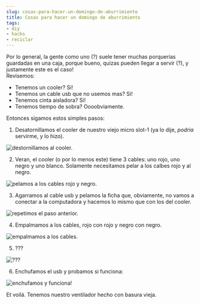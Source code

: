 ```yaml
---
slug: cosas-para-hacer-un-domingo-de-aburrimiento  
title: Cosas para hacer un domingo de aburrimiento  
tags:  
- diy  
- hacks  
- reciclar  
---
```

  
Por lo general, la gente como uno (?) suele tener muchas porquerias guardadas en una caja, porque bueno, quizas pueden llegar a servir (?), y justamente este es el caso!  
Revisemos:  
- Tenemos un cooler? Si!  
- Tenemos un cable usb que no usemos mas? Si!  
- Tenemos cinta aisladora? Si!  
- Tenemos tiempo de sobra? Oooobviamente.  
  
Entonces sigamos estos simples pasos:  
  
1. Desatornillamos el cooler de nuestro viejo micro slot-1 (ya lo dije, _podria_ servirme, y lo hizo).  
  
![destornillamos al cooler.](http://cacavoladora.org/img/fan/DSC00284.JPG)  
  
2. Veran, el cooler (o por lo menos este) tiene 3 cables: uno rojo, uno negro y uno blanco. Solamente necesitamos pelar a los calbes rojo y al negro.  
  
![pelamos a los cables rojo y negro.](http://cacavoladora.org/img/fan/DSC00286.JPG)  
  
3. Agarramos al cable usb y pelamos la ficha que, obviamente, no vamos a conectar a la computadora y hacemos lo mismo que con los del cooler.  
  
![repetimos el paso anterior.](http://cacavoladora.org/img/fan/DSC00287.JPG)  
  
4. Empalmamos a los cables, rojo con rojo y negro con negro.  
  
![empalmamos a los cables.](http://cacavoladora.org/img/fan/DSC00288.JPG)  
  
5. ???  
  
![???](http://cacavoladora.org/img/fan/mrhorse.jpg)  
  
6. Enchufamos el usb y probamos si funciona:  
  
![enchufamos y funciona!](http://cacavoladora.org/img/fan/DSC00289.JPG)  
  
Et voilá. Tenemos nuestro ventilador hecho con basura vieja.  
